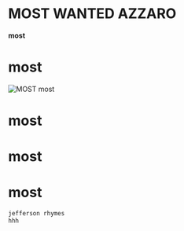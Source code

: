 # MOST WANTED AZZARO
**most**
# most #
![MOST](https://github.com/user-attachments/assets/66b4b691-5a46-4f82-9f0d-4af38e99503a)
most
# most
# most 
# most

```xml
jefferson rhymes
hhh
````````````
